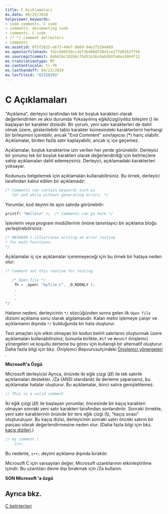 ```yaml
---
title: C Açıklamaları
ms.date: 06/25/2018
helpviewer_keywords:
- code comments, C code
- comments, documenting code
- comments, C code
- /* */ comment delimiters
- comments
ms.assetid: 0f5f2825-e673-49e7-8669-94e2f5294989
ms.openlocfilehash: fd2c08855bcc3ef3b4068f3841ce177d8162ff5b
ms.sourcegitcommit: 0ab61bc3d2b6cfbd52a16c6ab2b97a8ea1864f12
ms.translationtype: MT
ms.contentlocale: tr-TR
ms.lasthandoff: 04/23/2019
ms.locfileid: "62326293"
---
```

# <a name="c-comments"></a>C Açıklamaları

"Açıklama", derleyici tarafından tek bir boşluk karakteri olarak değerlendirilen ve aksi durumda Yoksayılmış eğik<strong>/</strong>çizgi/yıldız bileşimi () ile başlayan bir karakter dizisidir. Bir yorum, yeni satır karakterleri de dahil olmak üzere, gösterilebilir tablo karakter kümesindeki karakterlerin herhangi bir birleşimini içerebilir, ancak "End Comment" sınırlayıcısı (<strong>\*</strong>) hariç olabilir. Açıklamalar, birden fazla satır kaplayabilir, ancak iç içe geçemez.

Açıklamalar, boşluk karakterine izin verilen her yerde görünebilir. Derleyici bir yorumu tek bir boşluk karakteri olarak değerlendirdiği için belirteçlere sahip açıklamaları dahil edemezsiniz. Derleyici, açıklamadaki karakterleri yoksayar.

Kodunuzu belgelemek için açıklamaları kullanabilirsiniz. Bu örnek, derleyici tarafından kabul edilen bir açıklamadır:

```C
/* Comments can contain keywords such as
   for and while without generating errors. */
```

Yorumlar, kod deyimi ile aynı satırda görünebilir:

```C
printf( "Hello\n" );  /* Comments can go here */
```

İşlevlerin veya program modüllerinin önüne tanımlayıcı bir açıklama bloğu yerleştirebilirsiniz:

```C
/* MATHERR.C illustrates writing an error routine
* for math functions.
*/
```

Açıklamalar iç içe açıklamalar içeremeyeceği için bu örnek bir hataya neden olur:

```C
/* Comment out this routine for testing

   /* Open file */
    fh = _open( "myfile.c", _O_RDONLY );
    .
    .
    .
*/
```

Hatanın nedeni, derleyicinin `*/` sözcüğünden sonra gelen ilk `Open file` dizisini açıklama sonu olarak algılamasıdır. Kalan metni işlemeye çalışır ve açıklamanın dışında `*/` bulduğunda bir hata oluşturur.

Test amaçları için etkin olmayan bir kodun belirli satırlarını oluşturmak üzere açıklamaları kullanabilirsiniz; bununla birlikte, `#if` ve `#endif` önişlemci yönergeleri ve koşullu derleme bu görev için kullanışlı bir alternatif oluşturur. Daha fazla bilgi için bkz. *Önişlemci Başvurusu*Içindeki [Önişlemci yönergeleri](../preprocessor/preprocessor-directives.md) .

**Microsoft'a Özgü**

Microsoft derleyicisi Ayrıca, önünde iki eğik çizgi (__//__) ile tek satırlık açıklamaları destekler. /Za (ANSI standardı) ile derleme yaparsanız, bu açıklamalar hatalar oluşturur. Bu açıklamalar, ikinci satıra genişletilemez.

```C
// This is a valid comment
```

İki eğik çizgi (__//__) ile başlayan yorumlar, öncesinde bir kaçış karakteri olmayan sonraki yeni satır karakteri tarafından sonlandırılır. Sonraki örnekte, yeni satır karakterinin önünde bir ters eğik çizgi (**\\**), "kaçış sırası" oluşturuluyor. Bu kaçış dizisi, derleyicinin sonraki satırı önceki satırın bir parçası olarak değerlendirmesine neden olur. (Daha fazla bilgi için bkz. [kaçış dizileri](../c-language/escape-sequences.md).)

```C
// my comment \
    i++;
```

Bu nedenle, `i++;` deyimi açıklama dışında bırakılır.

Microsoft C için varsayılan değer, Microsoft uzantılarının etkinleştirilme içindir. Bu uzantıları devre dışı bırakmak için /Za kullanın.

**SON Microsoft 'a özgü**

## <a name="see-also"></a>Ayrıca bkz.

[C belirteçleri](../c-language/c-tokens.md)

